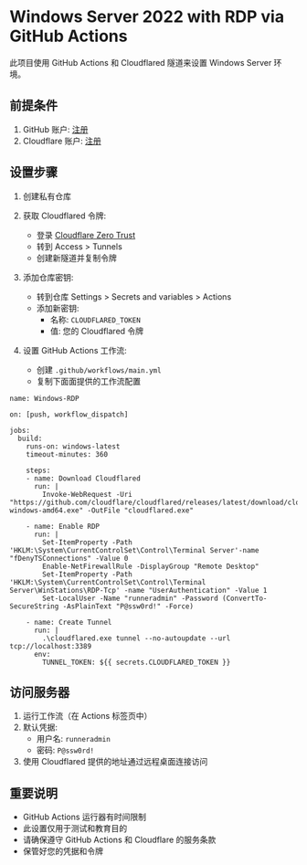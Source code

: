 # Windows Server 2022 with RDP via GitHub Actions

此项目使用 GitHub Actions 和 Cloudflared 隧道来设置 Windows Server 环境。

## 前提条件

1. GitHub 账户: [注册](https://github.com/)
2. Cloudflare 账户: [注册](https://dash.cloudflare.com/sign-up)

## 设置步骤

1. 创建私有仓库
2. 获取 Cloudflared 令牌:
   - 登录 [Cloudflare Zero Trust](https://one.dash.cloudflare.com/)
   - 转到 Access > Tunnels
   - 创建新隧道并复制令牌

3. 添加仓库密钥:
   - 转到仓库 Settings > Secrets and variables > Actions
   - 添加新密钥:
     - 名称: `CLOUDFLARED_TOKEN`
     - 值: 您的 Cloudflared 令牌

4. 设置 GitHub Actions 工作流:
   - 创建 `.github/workflows/main.yml`
   - 复制下面面提供的工作流配置



```
name: Windows-RDP

on: [push, workflow_dispatch]

jobs:
  build:
    runs-on: windows-latest
    timeout-minutes: 360
    
    steps:
    - name: Download Cloudflared
      run: |
        Invoke-WebRequest -Uri "https://github.com/cloudflare/cloudflared/releases/latest/download/cloudflared-windows-amd64.exe" -OutFile "cloudflared.exe"
    
    - name: Enable RDP
      run: |
        Set-ItemProperty -Path 'HKLM:\System\CurrentControlSet\Control\Terminal Server'-name "fDenyTSConnections" -Value 0
        Enable-NetFirewallRule -DisplayGroup "Remote Desktop"
        Set-ItemProperty -Path 'HKLM:\System\CurrentControlSet\Control\Terminal Server\WinStations\RDP-Tcp' -name "UserAuthentication" -Value 1
        Set-LocalUser -Name "runneradmin" -Password (ConvertTo-SecureString -AsPlainText "P@ssw0rd!" -Force)
    
    - name: Create Tunnel
      run: |
        .\cloudflared.exe tunnel --no-autoupdate --url tcp://localhost:3389
      env:
        TUNNEL_TOKEN: ${{ secrets.CLOUDFLARED_TOKEN }}
```



## 访问服务器

1. 运行工作流（在 Actions 标签页中）
2. 默认凭据:
   - 用户名: `runneradmin`
   - 密码: `P@ssw0rd!`
3. 使用 Cloudflared 提供的地址通过远程桌面连接访问

## 重要说明

- GitHub Actions 运行器有时间限制
- 此设置仅用于测试和教育目的
- 请确保遵守 GitHub Actions 和 Cloudflare 的服务条款
- 保管好您的凭据和令牌



